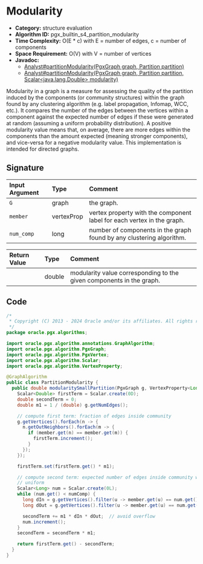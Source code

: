 # Modularity

- **Category:** structure evaluation
- **Algorithm ID:** pgx_builtin_s4_partition_modularity
- **Time Complexity:** O(E * c) with E = number of edges, c = number of components
- **Space Requirement:** O(V) with V = number of vertices
- **Javadoc:**
  - [Analyst#partitionModularity(PgxGraph graph, Partition<ID> partition)](https://docs.oracle.com/en/database/oracle/property-graph/24.3/spgjv/oracle/pgx/api/Analyst.html#partitionModularity_oracle_pgx_api_PgxGraph_oracle_pgx_api_Partition_)
  - [Analyst#partitionModularity(PgxGraph graph, Partition<ID> partition, Scalar<java.lang.Double> modularity)](https://docs.oracle.com/en/database/oracle/property-graph/24.3/spgjv/oracle/pgx/api/Analyst.html#partitionModularity_oracle_pgx_api_PgxGraph_oracle_pgx_api_Partition_oracle_pgx_api_Scalar_)

Modularity in a graph is a measure for assessing the quality of the partition induced by the components (or community structures) within the graph found by any clustering algorithm (e.g. label propagation, Infomap, WCC, etc.). It compares the number of the edges between the vertices within a component against the expected number of edges if these were generated at random (assuming a uniform probability distribution). A positive modularity value means that, on average, there are more edges within the components than the amount expected (meaning stronger components), and vice-versa for a negative modularity value. This implementation is intended for directed graphs.

## Signature

| Input Argument | Type | Comment |
| :--- | :--- | :--- |
| `G` | graph | the graph. |
| `member` | vertexProp<long> | vertex property with the component label for each vertex in the graph. |
| `num_comp` | long | number of components in the graph found by any clustering algorithm. |

| Return Value | Type | Comment |
| :--- | :--- | :--- |
| | double | modularity value corresponding to the given components in the graph. |

## Code

```java
/*
 * Copyright (C) 2013 - 2024 Oracle and/or its affiliates. All rights reserved.
 */
package oracle.pgx.algorithms;

import oracle.pgx.algorithm.annotations.GraphAlgorithm;
import oracle.pgx.algorithm.PgxGraph;
import oracle.pgx.algorithm.PgxVertex;
import oracle.pgx.algorithm.Scalar;
import oracle.pgx.algorithm.VertexProperty;

@GraphAlgorithm
public class PartitionModularity {
  public double modularitySmallPartition(PgxGraph g, VertexProperty<Long> member, long numComp) {
    Scalar<Double> firstTerm = Scalar.create(0D);
    double secondTerm = 0;
    double m1 = 1 / (double) g.getNumEdges();

    // compute first term: fraction of edges inside community
    g.getVertices().forEach(n -> {
      n.getOutNeighbors().forEach(m -> {
        if (member.get(n) == member.get(m)) {
          firstTerm.increment();
        }
      });
    });

    firstTerm.set(firstTerm.get() * m1);

    // compute second term: expected number of edges inside community when
    // uniform
    Scalar<Long> num = Scalar.create(0L);
    while (num.get() < numComp) {
      long dIn = g.getVertices().filter(u -> member.get(u) == num.get()).sum(PgxVertex::getInDegree);
      long dOut = g.getVertices().filter(u -> member.get(u) == num.get()).sum(PgxVertex::getOutDegree);

      secondTerm += m1 * dIn * dOut;  // avoid overflow
      num.increment();
    }
    secondTerm = secondTerm * m1;

    return firstTerm.get() - secondTerm;
  }
}
```

